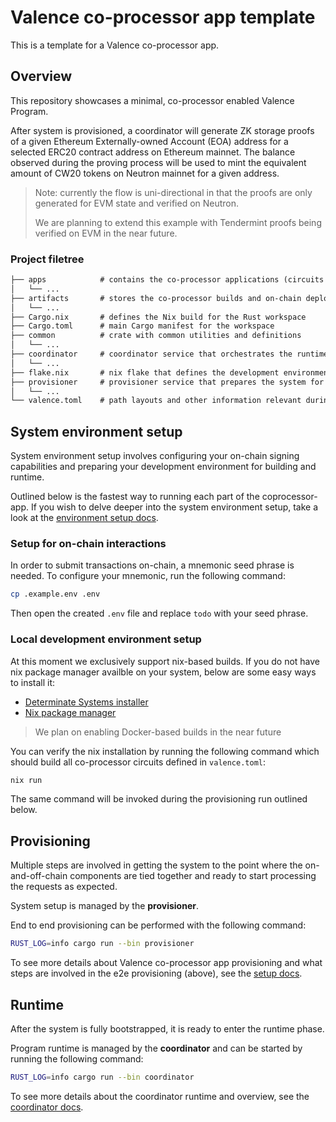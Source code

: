 # Valence co-processor app template

This is a template for a Valence co-processor app.

## Overview

This repository showcases a minimal, co-processor enabled Valence Program.

After system is provisioned, a coordinator will generate ZK storage
proofs of a given Ethereum Externally-owned Account (EOA) address for a
selected ERC20 contract address on Ethereum mainnet. The balance
observed during the proving process will be used to mint the equivalent
amount of CW20 tokens on Neutron mainnet for a given address.

> Note: currently the flow is uni-directional in that the proofs are only
> generated for EVM state and verified on Neutron.
>
> We are planning to extend this example with Tendermint proofs being
> verified on EVM in the near future.

### Project filetree

```md
├── apps            # contains the co-processor applications (circuits and controllers).
│   └── ...
├── artifacts       # stores the co-processor builds and on-chain deployment artifacts
│   └── ...
├── Cargo.nix       # defines the Nix build for the Rust workspace
├── Cargo.toml      # main Cargo manifest for the workspace
├── common          # crate with common utilities and definitions
│   └── ...
├── coordinator     # coordinator service that orchestrates the runtime
│   └── ...
├── flake.nix       # nix flake that defines the development environment and builds
├── provisioner     # provisioner service that prepares the system for runtime
│   └── ...
└── valence.toml    # path layouts and other information relevant during the builds
```

## System environment setup

System environment setup involves configuring your on-chain signing capabilities
and preparing your development environment for building and runtime.

Outlined below is the fastest way to running each part of the coprocessor-app.
If you wish to delve deeper into the system environment setup, take a look
at the [environment setup docs](docs/environment.md).

### Setup for on-chain interactions

In order to submit transactions on-chain, a mnemonic seed phrase is needed.
To configure your mnemonic, run the following command:

```sh
cp .example.env .env
```

Then open the created `.env` file and replace `todo` with your seed phrase.

### Local development environment setup

At this moment we exclusively support nix-based builds.
If you do not have nix package manager availble on your system, below are some easy ways to install it:

- [Determinate Systems installer](https://docs.determinate.systems/getting-started/)
- [Nix package manager](https://nixos.org/download/)

> We plan on enabling Docker-based builds in the near future

You can verify the nix installation by running the following command which
should build all co-processor circuits defined in `valence.toml`:

```sh
nix run
```

The same command will be invoked during the provisioning run outlined below.

## Provisioning

Multiple steps are involved in getting the system to the point where
the on-and-off-chain components are tied together and ready to start
processing the requests as expected.

System setup is managed by the **provisioner**.

End to end provisioning can be performed with the following command:

```sh
RUST_LOG=info cargo run --bin provisioner
```

To see more details about Valence co-processor app provisioning and
what steps are involved in the e2e provisioning (above), see the
[setup docs](docs/setup.md).

## Runtime

After the system is fully bootstrapped, it is ready to enter the
runtime phase.

Program runtime is managed by the **coordinator** and can be started
by running the following command:

```sh
RUST_LOG=info cargo run --bin coordinator
```

To see more details about the coordinator runtime and overview, see
the [coordinator docs](docs/coordinator.md).
